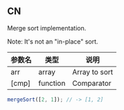 ## CN

Merge sort implementation.

Note: It's not an "in-place" sort.

|参数名|类型|说明|
|-----|----|---|
|arr  |array   |Array to sort|
|[cmp]|function|Comparator   |

```javascript
mergeSort([2, 1]); // -> [1, 2]
```